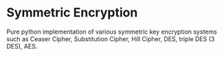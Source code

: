 # Symmetric Encryption
Pure python implementation of various symmetric key encryption systems such as Ceaser Cipher, Substitution Cipher, Hill Cipher, DES, triple DES (3 DES), AES.

